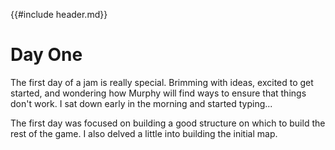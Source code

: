 {{#include header.md}}

# Day One

The first day of a jam is really special. Brimming with ideas, excited to get started, and wondering how Murphy will find ways to ensure that things don't work. I sat down early in the morning and started typing...

The first day was focused on building a good structure on which to build the rest of the game. I also delved a little into building the initial map.